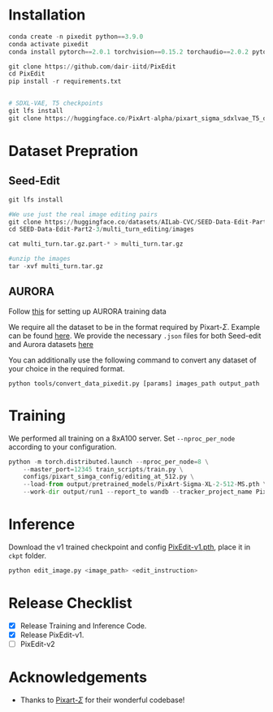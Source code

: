 # Installation
```python
conda create -n pixedit python==3.9.0
conda activate pixedit
conda install pytorch==2.0.1 torchvision==0.15.2 torchaudio==2.0.2 pytorch-cuda=11.7 -c pytorch -c nvidia

git clone https://github.com/dair-iitd/PixEdit
cd PixEdit
pip install -r requirements.txt


# SDXL-VAE, T5 checkpoints
git lfs install
git clone https://huggingface.co/PixArt-alpha/pixart_sigma_sdxlvae_T5_diffusers output/pretrained_models/pixart_sigma_sdxlvae_T5_diffusers

```

# Dataset Prepration
## Seed-Edit
```python
git lfs install

#We use just the real image editing pairs 
git clone https://huggingface.co/datasets/AILab-CVC/SEED-Data-Edit-Part2-3
cd SEED-Data-Edit-Part2-3/multi_turn_editing/images

cat multi_turn.tar.gz.part-* > multi_turn.tar.gz

#unzip the images
tar -xvf multi_turn.tar.gz
```

## AURORA
Follow [this](https://github.com/McGill-NLP/AURORA?tab=readme-ov-file#training-data-aurora) for setting up AURORA training data


We require all the dataset to be in the format required by Pixart-$\Sigma$. Example can be found [here](https://github.com/PixArt-alpha/PixArt-sigma/blob/master/asset/docs/convert_image2json.md). We provide the necessary `.json` files for both Seed-edit and Aurora datasets [here](https://csciitd-my.sharepoint.com/:f:/g/personal/aiz228170_iitd_ac_in/EtvsDFGW0kFFibI20yeckw8BpAwePzQ3bwiQuTeMPIjxNg?e=WsuMLU)


You can additionally use the following command to convert any dataset of your choice in the required format.

`python tools/convert_data_pixedit.py [params] images_path output_path`




# Training 
We performed all training on a 8xA100 server. Set `--nproc_per_node` according to your configuration.
```python
python -m torch.distributed.launch --nproc_per_node=8 \
    --master_port=12345 train_scripts/train.py \
    configs/pixart_simga_config/editing_at_512.py \
    --load-from output/pretrained_models/PixArt-Sigma-XL-2-512-MS.pth \
    --work-dir output/run1 --report_to wandb --tracker_project_name PixEdit
```

# Inference
Download the v1 trained checkpoint and config [PixEdit-v1.pth](https://anon-cvpr.s3.eu-north-1.amazonaws.com/epoch_40_step_90041.pth), place it in `ckpt` folder.

```python
python edit_image.py <image_path> <edit_instruction>
```


# Release Checklist
- [x] Release Training and Inference Code.
- [x] Release PixEdit-v1.
- [ ] PixEdit-v2

# Acknowledgements
- Thanks to [Pixart-$\Sigma$](https://github.com/PixArt-alpha/PixArt-sigma) for their wonderful codebase!